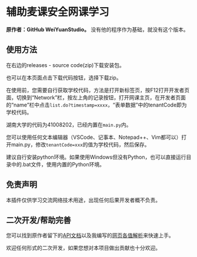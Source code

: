 # 辅助麦课安全网课学习

**原作者：GitHub WeiYuanStudio。** 没有他的程序作为基础，就没有这个版本。

## 使用方法

在右边的releases - source code(zip)下载安装包。

也可以在本页面点击下载代码按钮，选择下载zip。

在使用前，您需要自行获取学校代码，方法是打开新标签页，按F12打开开发者页面，切换到“Network”栏，按左上角的记录按钮，打开网课主页，在开发者页面的“name”栏中点击```list.do?timestamp=xxxx```，“表单数据”中的tenantCode即为学校代码。

湖南大学的代码为41008202，已经内置在```main.py```内。

您可以使用任何文本编辑器（VSCode、记事本、Notepad++、Vim都可以）打开main.py，修改```tenantCode=xxx```的值为学校代码，然后保存。

建议自行安装python环境。如果使用Windows但没有Python，也可以直接运行目录中的.bat文件，使用内置的Python环境。

## 免责声明

本插件仅供学习交流网络技术用途，出现任何后果开发者概不负责。

## 二次开发/帮助完善

您可以找到原作者留下的[API文档](./docs/APIDocs.md)以及我编写的[网页各值解析](./docs/ResponseDescription.md)来快速上手。

欢迎任何形式的二次开发，如果您想对本项目做出贡献也十分欢迎。
